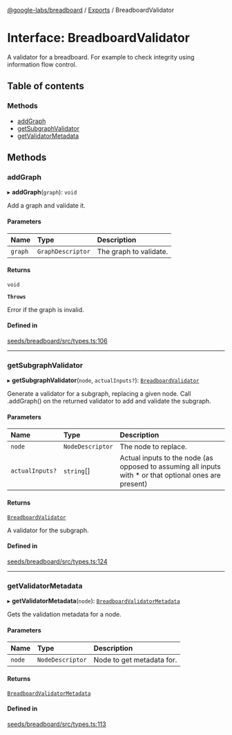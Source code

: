 [@google-labs/breadboard](../README.md) / [Exports](../modules.md) / BreadboardValidator

# Interface: BreadboardValidator

A validator for a breadboard.
For example to check integrity using information flow control.

## Table of contents

### Methods

- [addGraph](BreadboardValidator.md#addgraph)
- [getSubgraphValidator](BreadboardValidator.md#getsubgraphvalidator)
- [getValidatorMetadata](BreadboardValidator.md#getvalidatormetadata)

## Methods

### addGraph

▸ **addGraph**(`graph`): `void`

Add a graph and validate it.

#### Parameters

| Name | Type | Description |
| :------ | :------ | :------ |
| `graph` | `GraphDescriptor` | The graph to validate. |

#### Returns

`void`

**`Throws`**

Error if the graph is invalid.

#### Defined in

[seeds/breadboard/src/types.ts:106](https://github.com/Chizobaonorh/labs-prototypes/blob/0d5a680/seeds/breadboard/src/types.ts#L106)

___

### getSubgraphValidator

▸ **getSubgraphValidator**(`node`, `actualInputs?`): [`BreadboardValidator`](BreadboardValidator.md)

Generate a validator for a subgraph, replacing a given node. Call
.addGraph() on the returned validator to add and validate the subgraph.

#### Parameters

| Name | Type | Description |
| :------ | :------ | :------ |
| `node` | `NodeDescriptor` | The node to replace. |
| `actualInputs?` | `string`[] | Actual inputs to the node (as opposed to assuming all inputs with * or that optional ones are present) |

#### Returns

[`BreadboardValidator`](BreadboardValidator.md)

A validator for the subgraph.

#### Defined in

[seeds/breadboard/src/types.ts:124](https://github.com/Chizobaonorh/labs-prototypes/blob/0d5a680/seeds/breadboard/src/types.ts#L124)

___

### getValidatorMetadata

▸ **getValidatorMetadata**(`node`): [`BreadboardValidatorMetadata`](BreadboardValidatorMetadata.md)

Gets the validation metadata for a node.

#### Parameters

| Name | Type | Description |
| :------ | :------ | :------ |
| `node` | `NodeDescriptor` | Node to get metadata for. |

#### Returns

[`BreadboardValidatorMetadata`](BreadboardValidatorMetadata.md)

#### Defined in

[seeds/breadboard/src/types.ts:113](https://github.com/Chizobaonorh/labs-prototypes/blob/0d5a680/seeds/breadboard/src/types.ts#L113)
